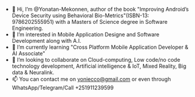 - 👋 Hi, I’m @Yonatan-Mekonnen, author of the book "Improving Android’s Device Security using Behavioral Bio-Metrics"(ISBN-13: 9786202555951) with a Masters of Science degree in Software Engineering.
- 👀 I’m interested in Mobile Application Designe and Software Development along with A.I. 
- 🌱 I’m currently learning "Cross Platform Mobile Application Developer & AI Associate"
- 💞️ I’m looking to collaborate on Cloud-computing, Low code/no code technology development, Artificial intelligence & IoT, Mixed Reality, Big data & Neuralink.
- 📫 You can contact me on yoniecco@gmail.com or even through WhatsApp/Telegram/Call +251911239599


<!---
Yonatan-Mekonnen/Yonatan-Mekonnen is a ✨ special ✨ repository because its `README.md` (this file) appears on your GitHub profile.
You can click the Preview link to take a look at your changes.
--->
